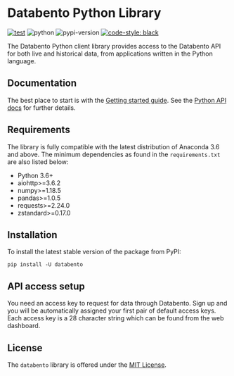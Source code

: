 # Databento Python Library #

[![test](https://github.com/databento/databento-python/actions/workflows/test.yml/badge.svg?branch=dev)](https://github.com/databento/databento-python/actions/workflows/test.yml)
![python](https://img.shields.io/badge/python-3.6+-blue.svg)
![pypi-version](https://img.shields.io/pypi/v/databento)
[![code-style: black](https://img.shields.io/badge/code%20style-black-000000.svg)](https://github.com/psf/black)

The Databento Python client library provides access to the Databento API for
both live and historical data, from applications written in the Python language.

## Documentation
The best place to start is with the [Getting started guide](https://docs.databento.com/getting-started?historical=python&live=python).
See the [Python API docs](https://docs.databento.com/reference-historical?historical=python&live=python) for further details.

## Requirements
The library is fully compatible with the latest distribution of Anaconda 3.6 and above.
The minimum dependencies as found in the `requirements.txt` are also listed below:
- Python 3.6+
- aiohttp>=3.6.2
- numpy>=1.18.5
- pandas>=1.0.5
- requests>=2.24.0
- zstandard>=0.17.0

## Installation
To install the latest stable version of the package from PyPI:

    pip install -U databento

## API access setup
You need an access key to request for data through Databento. Sign up and you
will be automatically assigned your first pair of default access keys. Each
access key is a 28 character string which can be found from the web dashboard.

## License
The `databento` library is offered under the [MIT License](https://mit-license.org/).
